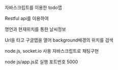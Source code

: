 자바스크립트를 이용한 todo앱

Restful api를 이용하여

명언과 현재위치를 통한 날씨정보

Url을 타고 구글맵을 열어 background배경의 위치를 검색

node.js, socket.io 사용 자바스크립트로 채팅구현

node js/app.js로 실행 포트번호 5000

